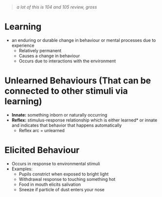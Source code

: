 >*a lot of this is 104 and 105 review, gross*
# Learning
- an enduring or durable change in behaviour or mental processes due to experience
	- Relatively permanent  
	- Causes a change in behaviour  
	- Occurs due to interactions with the environment
# Unlearned Behaviours (That can be connected to other stimuli via learning)
- **Innate:** something inborn or naturally occurring
- **Reflex:** stimulus-response relationship which is either learned* or innate and indicates that behavior that happens automatically
	- Reflex arc = unlearned
# Elicited Behaviour
- Occurs in response to environmental stimuli
- Examples: 
	- Pupils constrict when exposed to bright light  
	- Withdrawal response to touching something hot  
	- Food in mouth elicits salivation  
	- Sneeze if particle of dust enters your nose